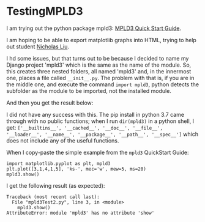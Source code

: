 # TestingMPLD3

I am trying out the python package mpld3: [MPLD3 Quick Start Guide](https://mpld3.github.io/quickstart.html).

I am hoping to be able to export matplotlib graphs into HTML, trying to help out student [Nicholas Liu](https://github.com/liunicholas).

I hd some issues, but that turns out to be because I decided to name my Django project 'mpld3' which is the same as the name of the module.  So, this creates three nested folders, all named 'mpld3' and, in the innermost one, places a file called `__init__.py`.  The problem with that is, if you are in the middle one, and execute the command `import mpld3`, python detects the subfolder as the module to be imported, not the installed module.

And then you get the result below:

  I did not have any success with this.  The pip install in python 3.7 came through with no public functions; when I run `dir(mpld3)` in a python shell, I get: `['__builtins__', '__cached__', '__doc__', '__file__', '__loader__', '__name__', '__package__', '__path__', '__spec__']` which does not include any of the useful functions.

  When I copy-paste the simple example from the `mpld3` QuickStart Guide:
  ```
  import matplotlib.pyplot as plt, mpld3
  plt.plot([3,1,4,1,5], 'ks-', mec='w', mew=5, ms=20)
  mpld3.show()
  ```
  I get the following result (as expected):
  ```
  Traceback (most recent call last):
    File "mpld3Test2.py", line 3, in <module>
      mpld3.show()
  AttributeError: module 'mpld3' has no attribute 'show'
  ```
